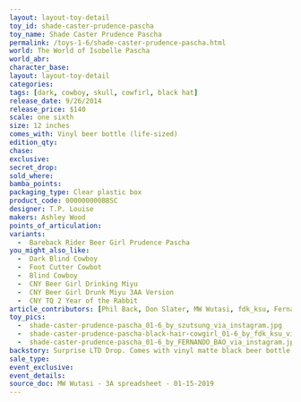 ```yaml
---
layout: layout-toy-detail 
toy_id: shade-caster-prudence-pascha
toy_name: Shade Caster Prudence Pascha
permalink: /toys-1-6/shade-caster-prudence-pascha.html
world: The World of Isobelle Pascha
world_abr: 
character_base: 
layout: layout-toy-detail
categories: 
tags: [dark, cowboy, skull, cowfirl, black hat]
release_date: 9/26/2014
release_price: $140 
scale: one sixth
size: 12 inches
comes_with: Vinyl beer bottle (life-sized)
edition_qty: 
chase: 
exclusive: 
secret_drop: 
sold_where: 
bamba_points: 
packaging_type: Clear plastic box
product_code: 000000000BBSC
designer: T.P. Louise
makers: Ashley Wood
points_of_articulation: 
variants: 
  -  Bareback Rider Beer Girl Prudence Pascha
you_might_also_like: 
  -  Dark Blind Cowboy
  -  Foot Cutter Cowbot
  -  Blind Cowboy
  -  CNY Beer Girl Drinking Miyu
  -  CNY Beer Girl Drunk Miyu 3AA Version
  -  CNY TQ 2 Year of the Rabbit
article_contributors: [Phil Back, Don Slater, MW Wutasi, fdk_ksu, Fernando Bao, szutsung]
toy_pics: 
  -  shade-caster-prudence-pascha_01-6_by_szutsung_via_instagram.jpg
  -  shade-caster-prudence-pascha-black-hair-cowgirl_01-6_by_fdk_ksu_via_instagram.jpg
  -  shade-caster-prudence-pascha_01-6_by_FERNANDO_BAO_via_instagram.jpg
backstory: Surprise LTD Drop. Comes with vinyl matte black beer bottle
sale_type: 
event_exclusive: 
event_details: 
source_doc: MW Wutasi - 3A spreadsheet - 01-15-2019
---
```

